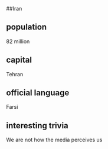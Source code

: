 ##Iran
## population
82 million

## capital
Tehran
 
## official language
Farsi

## interesting trivia
We are not how the media perceives us


